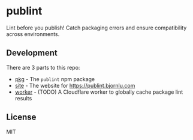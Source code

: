 # publint

Lint before you publish! Catch packaging errors and ensure compatibility across environments.

## Development

There are 3 parts to this repo:

- [pkg](./pkg) - The `publint` npm package
- [site](./site) - The website for https://publint.bjornlu.com
- [worker](./worker) - (TODO) A Cloudflare worker to globally cache package lint results

## License

MIT

